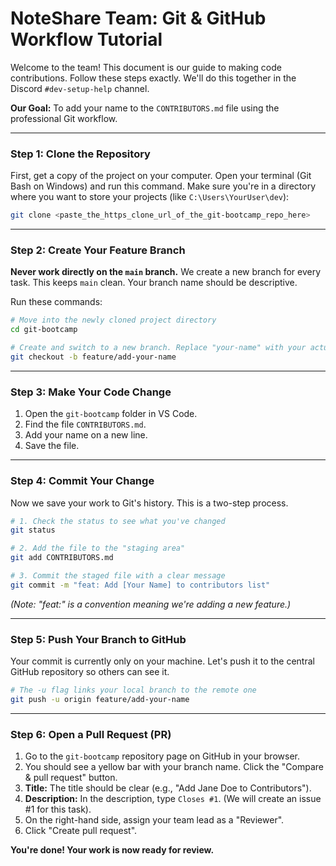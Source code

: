 # NoteShare Team: Git & GitHub Workflow Tutorial

Welcome to the team! This document is our guide to making code contributions. Follow these steps exactly. We'll do this together in the Discord `#dev-setup-help` channel.

**Our Goal:** To add your name to the `CONTRIBUTORS.md` file using the professional Git workflow.

---

### Step 1: Clone the Repository

First, get a copy of the project on your computer. Open your terminal (Git Bash on Windows) and run this command. Make sure you're in a directory where you want to store your projects (like `C:\Users\YourUser\dev`):

```bash
git clone <paste_the_https_clone_url_of_the_git-bootcamp_repo_here>
```

---

### Step 2: Create Your Feature Branch

**Never work directly on the `main` branch.** We create a new branch for every task. This keeps `main` clean. Your branch name should be descriptive.

Run these commands:
```bash
# Move into the newly cloned project directory
cd git-bootcamp

# Create and switch to a new branch. Replace "your-name" with your actual name.
git checkout -b feature/add-your-name
```

---

### Step 3: Make Your Code Change

1.  Open the `git-bootcamp` folder in VS Code.
2.  Find the file `CONTRIBUTORS.md`.
3.  Add your name on a new line.
4.  Save the file.

---

### Step 4: Commit Your Change

Now we save your work to Git's history. This is a two-step process.

```bash
# 1. Check the status to see what you've changed
git status

# 2. Add the file to the "staging area"
git add CONTRIBUTORS.md

# 3. Commit the staged file with a clear message
git commit -m "feat: Add [Your Name] to contributors list"
```
*(Note: "feat:" is a convention meaning we're adding a new feature.)*

---

### Step 5: Push Your Branch to GitHub

Your commit is currently only on your machine. Let's push it to the central GitHub repository so others can see it.

```bash
# The -u flag links your local branch to the remote one
git push -u origin feature/add-your-name
```

---

### Step 6: Open a Pull Request (PR)

1.  Go to the `git-bootcamp` repository page on GitHub in your browser.
2.  You should see a yellow bar with your branch name. Click the "Compare & pull request" button.
3.  **Title:** The title should be clear (e.g., "Add Jane Doe to Contributors").
4.  **Description:** In the description, type `Closes #1`. (We will create an issue #1 for this task).
5.  On the right-hand side, assign your team lead as a "Reviewer".
6.  Click "Create pull request".

**You're done! Your work is now ready for review.**
